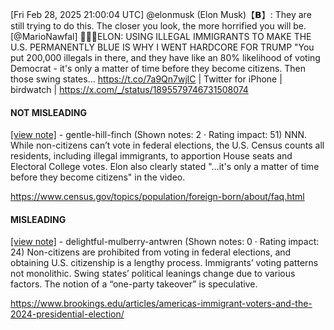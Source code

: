 [Fri Feb 28, 2025 21:00:04 UTC] @elonmusk (Elon Musk)【𝗕】: They are still trying to do this. The closer you look, the more horrified you will be. [@MarioNawfal] 🚨🇺🇸ELON: USING ILLEGAL IMMIGRANTS TO MAKE THE U.S. PERMANENTLY BLUE IS WHY I WENT HARDCORE FOR TRUMP "You put 200,000 illegals in there, and they have like an 80% likelihood of voting Democrat - it's only a matter of time before they become citizens. Then those swing states… https://t.co/7a9Qn7wjlC | Twitter for iPhone | birdwatch | https://x.com/_/status/1895579746731508074

#### NOT MISLEADING

[[view note]](https://x.com/i/birdwatch/n/1895599162697359486) - gentle-hill-finch (Shown notes: 2 · Rating impact: 51)
NNN. While non-citizens can’t vote in federal elections, the U.S. Census counts all residents, including illegal immigrants, to apportion House seats and Electoral College votes. Elon also clearly stated "...it's only a matter of time before they become citizens" in the video.

https://www.census.gov/topics/population/foreign-born/about/faq.html

#### MISLEADING

[[view note]](https://x.com/i/birdwatch/n/1895586623271911825) - delightful-mulberry-antwren (Shown notes: 0 · Rating impact: 24)
Non-citizens are prohibited from voting in federal elections, and obtaining U.S. citizenship is a lengthy process. Immigrants’ voting patterns not monolithic. Swing states’ political leanings change due to various factors. The notion of a “one-party takeover” is speculative.  

https://www.brookings.edu/articles/americas-immigrant-voters-and-the-2024-presidential-election/
